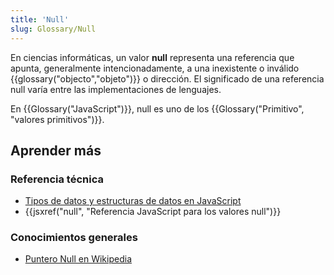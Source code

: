 ```yaml
---
title: 'Null'
slug: Glossary/Null
---
```


En ciencias informáticas, un valor **null** representa una referencia que apunta, generalmente intencionadamente, a una inexistente o inválido {{glossary("objecto","objeto")}} o dirección. El significado de una referencia null varía entre las implementaciones de lenguajes.

En {{Glossary("JavaScript")}}, null es uno de los {{Glossary("Primitivo", "valores primitivos")}}.

## Aprender más

### Referencia técnica

- [Tipos de datos y estructuras de datos en JavaScript](/en-US/docs/Web/JavaScript/Data_structures)
- {{jsxref("null", "Referencia JavaScript para los valores null")}}

### Conocimientos generales

- [Puntero Null en Wikipedia](https://es.wikipedia.org/wiki/Puntero_%28inform%C3%A1tica%29#Puntero_nulo)

